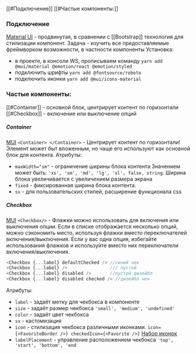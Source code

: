 [[#Подключение]]
[[#Частые компоненты:]]

### Подключение
[Material UI](https://mui.com/) - продвинутая, в сравнении с [[Bootstrap]] технология для стилизации компонент.
Задача - изучить все предоставляемые фреймворком возможности, в частности компоненты
Установка: 
- в проекте, в консоли WS, прописываем команду
`yarn add @mui/material @emotion/react @emotion/styled`
- подключить шрифты
`yarn add @fontsource/roboto`
- подключить иконки 
`yarn add @mui/icons-material`

### Частые компоненты:
[[#Container]] - основной блок, центрирует контент по горизонтали
[[#Checkbox]] - включение или выключение опций

##### Container
[MUI](https://mui.com/material-ui/react-container/)
`<Container> </Container>`  - Центрирует контент по горизонтали!
Элемент может быт вложенным, но чаще его используют как основной блок для контента.
Атрибуты: 
- `maxWidth="sm"`  - ограничение ширины блока контента Значением может быть: `'xs', 'sm', 'md', 'lg', 'xl', false, string`. Ширина блока увеличивается с увеличением размера экрана
- `fixed` - фиксированная ширина блока контента.
- `sx` - для пользовательских стилей, расширение функционала css

##### Checkbox
[MUI](https://mui.com/material-ui/react-checkbox/)
`<Checkbox/>`  - Флажки можно использовать для включения или выключения опции.
Если в списке отображается несколько опций, можно сэкономить место, используя флажки вместо переключателей включения/выключения. Если у вас одна опция, избегайте использования флажков и используйте вместо них переключатели включения/выключения.
```js
<Checkbox {...label} defaultChecked /> //синий чек
<Checkbox {...label} />                /// пустой
<Checkbox {...label} disabled />       //пустой дизейбл
<Checkbox {...label} disabled checked /> //дизейбл чек
```
Атрибуты:
- `label` - задаёт метку для чекбокса в компоненте
- `size` - задаёт размер чекбокса `'small', 'medium', 'undefined'`
- `color` - задаёт цвет чекбокса
- `sx` - кастомизация
- `icon` - стилизация чекбокса различными иконками. 
 `icon={<FavoriteBorder />} checkedIcon={<Favorite />}`
 [Набор иконок](https://mui.com/material-ui/material-icons/)
- `labelPlacement` - управление расположением чекбокса `'top', 'start', 'bottom', 'end`

 
